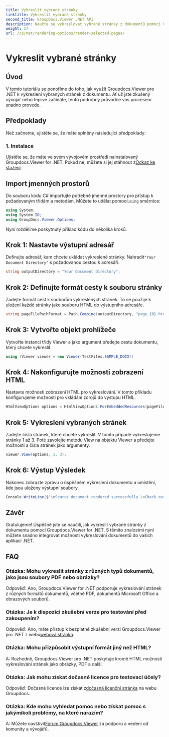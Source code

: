 ```yaml
---
title: Vykreslit vybrané stránky
linktitle: Vykreslit vybrané stránky
second_title: GroupDocs.Viewer .NET API
description: Naučte se vykreslovat vybrané stránky z dokumentů pomocí Groupdocs.Viewer pro .NET. Výukový program krok za krokem včetně příkladů kódu.
weight: 17
url: /cs/net/rendering-options/render-selected-pages/
---
```


# Vykreslit vybrané stránky

## Úvod

V tomto tutoriálu se ponoříme do toho, jak využít Groupdocs.Viewer pro .NET k vykreslení vybraných stránek z dokumentu. Ať už jste zkušený vývojář nebo teprve začínáte, tento podrobný průvodce vás procesem snadno provede.

## Předpoklady

Než začneme, ujistěte se, že máte splněny následující předpoklady:

### 1. Instalace

 Ujistěte se, že máte ve svém vývojovém prostředí nainstalovaný Groupdocs.Viewer for .NET. Pokud ne, můžete si jej stáhnout z[Odkaz ke stažení](https://releases.groupdocs.com/viewer/net/).

## Import jmenných prostorů

Do souboru kódu C# importujte potřebné jmenné prostory pro přístup k požadovaným třídám a metodám. Můžete to udělat pomocí`using` směrnice:

```csharp
using System;
using System.IO;
using GroupDocs.Viewer.Options;
```

Nyní rozdělíme poskytnutý příklad kódu do několika kroků:

## Krok 1: Nastavte výstupní adresář

 Definujte adresář, kam chcete ukládat vykreslené stránky. Nahradit`"Your Document Directory"` s požadovanou cestou k adresáři.

```csharp
string outputDirectory = "Your Document Directory";
```

## Krok 2: Definujte formát cesty k souboru stránky

Zadejte formát cest k souborům vykreslených stránek. To se použije k uložení každé stránky jako souboru HTML do výstupního adresáře.

```csharp
string pageFilePathFormat = Path.Combine(outputDirectory, "page_{0}.html");
```

## Krok 3: Vytvořte objekt prohlížeče

Vytvořte instanci třídy Viewer a jako argument předejte cestu dokumentu, který chcete vykreslit.

```csharp
using (Viewer viewer = new Viewer(TestFiles.SAMPLE_DOCX))
```

## Krok 4: Nakonfigurujte možnosti zobrazení HTML

Nastavte možnosti zobrazení HTML pro vykreslování. V tomto příkladu konfigurujeme možnosti pro vkládání zdrojů do výstupu HTML.

```csharp
HtmlViewOptions options = HtmlViewOptions.ForEmbeddedResources(pageFilePathFormat);
```

## Krok 5: Vykreslení vybraných stránek

Zadejte čísla stránek, které chcete vykreslit. V tomto případě vykreslujeme stránky 1 až 3. Poté zavolejte metodu View na objektu Viewer a předejte možnosti a čísla stránek jako argumenty.

```csharp
viewer.View(options, 1, 3);
```

## Krok 6: Výstup Výsledek

Nakonec zobrazte zprávu o úspěšném vykreslení dokumentu a umístění, kde jsou uloženy výstupní soubory.

```csharp
Console.WriteLine($"\nSource document rendered successfully.\nCheck output in {outputDirectory}.");
```

## Závěr

Gratulujeme! Úspěšně jste se naučili, jak vykreslit vybrané stránky z dokumentu pomocí Groupdocs.Viewer for .NET. S těmito znalostmi nyní můžete snadno integrovat možnosti vykreslování dokumentů do vašich aplikací .NET.

## FAQ

### Otázka: Mohu vykreslit stránky z různých typů dokumentů, jako jsou soubory PDF nebo obrázky?

Odpověď: Ano, Groupdocs.Viewer for .NET podporuje vykreslování stránek z různých formátů dokumentů, včetně PDF, dokumentů Microsoft Office a obrazových souborů.

### Otázka: Je k dispozici zkušební verze pro testování před zakoupením?

 Odpověď: Ano, máte přístup k bezplatné zkušební verzi Groupdocs.Viewer pro .NET z webu[webová stránka](https://releases.groupdocs.com/).

### Otázka: Mohu přizpůsobit výstupní formát jiný než HTML?

A: Rozhodně, Groupdocs.Viewer pro .NET poskytuje kromě HTML možnosti vykreslování stránek jako obrázky, PDF a další.

### Otázka: Jak mohu získat dočasné licence pro testovací účely?

Odpověď: Dočasné licence lze získat z[dočasná licenční stránka](https://purchase.groupdocs.com/temporary-license/) na webu Groupdocs.

### Otázka: Kde mohu vyhledat pomoc nebo získat pomoc s jakýmikoli problémy, na které narazím?

 A: Můžete navštívit[Fórum Groupdocs.Viewer](https://forum.groupdocs.com/c/viewer/9) za podporu a vedení od komunity a vývojářů.